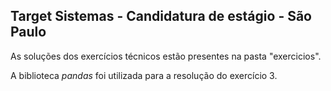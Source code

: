 ## Target Sistemas - Candidatura de estágio - São Paulo

As soluções dos exercícios técnicos estão presentes na pasta "exercicios". 

A biblioteca *pandas* foi utilizada para a resolução do exercício 3.
